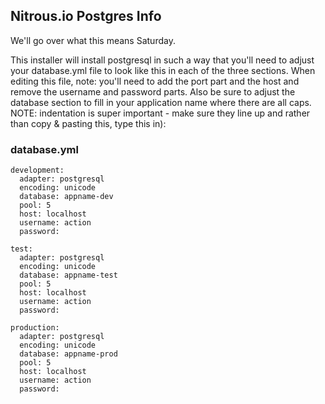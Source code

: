 Nitrous.io Postgres Info
----------

We'll go over what this means Saturday.

This installer will install postgresql in such a way that you'll need to adjust your database.yml file to look like this in each of the three sections. When editing this file, note: you'll need to add the port part and the host and remove the username and password parts. Also be sure to adjust the database section to fill in your application name where there are all caps. NOTE: indentation is super important - make sure they line up and rather than copy & pasting this, type this in):


### database.yml


```
development:
  adapter: postgresql
  encoding: unicode
  database: appname-dev
  pool: 5
  host: localhost
  username: action
  password:

test:
  adapter: postgresql
  encoding: unicode
  database: appname-test
  pool: 5
  host: localhost
  username: action
  password:

production:
  adapter: postgresql
  encoding: unicode
  database: appname-prod
  pool: 5
  host: localhost
  username: action
  password:
```
